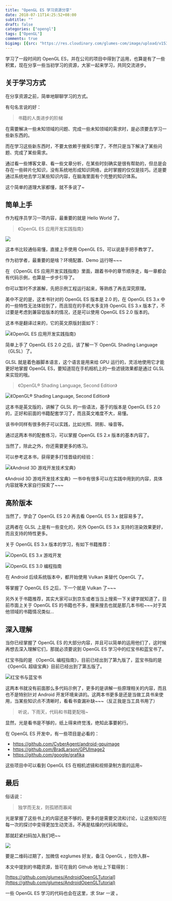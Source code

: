 ```yaml
---
title: "OpenGL ES 学习资源分享"
date: 2018-07-11T14:25:52+08:00
subtitle: ""
draft: false
categories: ["opengl"]
tags: ["OpenGL"]
comments: true
bigimg: [{src: "https://res.cloudinary.com/glumes-com/image/upload/v1531290620/life/pexels-photo-333528.jpg", desc: "Share"}]
---
```


学习了一段时间的 OpenGL ES，并在公司的项目中得到了运用，也算是有了一些积累，现在分享一些当初学习的资源，大家一起来学习，共同交流进步。

<!--more-->

## 关于学习方式

在分享资源之前，简单地聊聊学习的方式。

有句名言说的好：

> 书籍的人类进步的阶梯

在需要解决一些未知领域的问题、完成一些未知领域的需求时，是必须要去学习一些新东西的。

而在学习这些新东西时，不要太依赖于搜索引擎了，不然只是当下解决了某些问题、完成了某些需求。

通过看一些博客文章、看一些文章分析，在某些时刻确实是很有帮助的，但总是会存在一些碎片化知识，没有系统地形成知识网络，此时掌握的仅仅是技巧。还是要通过系统地去学习某些知识内容，在脑海里面有个完整的知识体系。

这个简单的道理大家都懂，就不多说了~


## 简单上手

作为程序员学习一项内容，最重要的就是 Hello World 了。

> 《OpenGL ES 应用开发实践指南》

![](https://res.cloudinary.com/glumes-com/image/upload/v1531233892/code/opengles2.png)

这本书比较通俗易懂，直接上手使用 OpenGL ES，可以说是手把手教学了。

作为初学者，最重要的是啥？环境配置、Demo 运行呀~~~

在 《OpenGL ES 应用开发实践指南》里面，跟着书中的章节顺序走，每一章都会有代码示例，也算是一步步引导了。

你可以暂时不求甚解，先把示例工程运行起来，等熟练了再去深究原理。

美中不足的是，这本书针对的 OpenGL ES 版本是 2.0 的，在 OpenGL ES 3.x 中的一些特性无法体验到了，而且现在的手机大多支持 OpenGL ES 3.x 版本了，不过要是考虑到兼容低版本的情况，还是可以使用 OpenGL ES 2.0 版本的。

这本书是翻译过来的，它的英文原版封面如下：

![《OpenGL ES 应用开发实践指南》](https://res.cloudinary.com/glumes-com/image/upload/c_scale,h_600/v1531234024/code/opengles2_eng.png)

简单上手了 OpenGL ES 2.0 之后，该了解一下 OpenGL Shading Language （GLSL）了。

GLSL 就是着色器脚本语言，这个语言是用来给 GPU 运行的，灵活地使用它才能更好地掌握 OpenGL ES，要知道现在手机相机上的一些滤镜效果都是通过 GLSL 来实现的哦。

>《OpenGL® Shading Language, Second Edition》

![《OpenGL® Shading Language, Second Edition》](https://res.cloudinary.com/glumes-com/image/upload/v1531233599/code/glsl2.jpg)

这本书是英文版的，讲解了 GLSL 的一些语法，基于的版本是 OpenGL ES 2.0 的，正好和前面的书籍配套学习了，而且英文难度不大，易懂。

该书中同样有很多例子可以实践，比如光照、阴影、噪音等。

通过这两本书的配套练习，可以掌握 OpenGL ES 2.x 版本的基本内容了。

当然了，除此之外，你还需要更多的练习。

可以参考这本书，获得更多打怪晋级的经验：

![《Android 3D 游戏开发技术宝典》](https://res.cloudinary.com/glumes-com/image/upload/c_scale,h_600/v1531234362/code/opengles_practice.png)

《Android 3D 游戏开发技术宝典》一书中有很多可以在实践中用到的内容，具体内容就等大家自行探索了~~~

## 高阶版本

当然了，学会了 OpenGL ES 2.0 再去看 OpenGL ES 3.x 就容易多了。

这两者在 GLSL 上是有一些变化的，另外 OpenGL ES 3.x 支持的渲染效果更好，而且支持的特性更多。

关于 OpenGL ES 3.x 版本的学习，有如下书籍推荐：

![OpenGL ES 3.x 游戏开发](https://res.cloudinary.com/glumes-com/image/upload/v1531235536/code/opengles3.png)

![OpenGL ES 3.0 编程指南](https://res.cloudinary.com/glumes-com/image/upload/v1531235855/code/opengles33.png)

在 Android 后续系统版本中，都开始使用 Vulkan 来替代 OpenGL 了。

等掌握了 OpenGL ES 之后，下一个就是 Vulkan 了~~~

另外关于书籍推荐，其实大家可以到京东或者当当上搜索一下关键字就知道了，目前市面上关于 OpenGL ES 的书籍也不多，搜来搜去也就是那几本书啦~~~对于其他领域的书籍情况类似...


## 深入理解

当你已经掌握了 OpenGL ES 的大部分内容，并且可以简单的运用他们了，这时候再想去深入理解它们，那就必须要说到 OpenGL ES 学习中的红宝书和蓝宝书了。

红宝书指的是 《OpenGL 编程指南》，目前已经出到了第九版了，蓝宝书指的是《OpenGL 超级宝典》目前已经出到了第五版了。

![红宝书与蓝宝书](https://res.cloudinary.com/glumes-com/image/upload/a_270/v1531235092/code/WechatIMG325.jpg)

这两本书就没有前面那么多代码示例了，更多的是讲解一些原理相关的内容，而且也不是特别针对 Android 开发环境来讲的。这两本书更多是还是当做工具书来使用，当某些知识点不清晰时，看看书查漏补缺~~~（反正我是当工具书用了）

> 听说，下雨天，代码和书籍更配哦~

显然，光是看书是不够的，纸上得来终觉浅，绝知此事要躬行。

在 OpenGL ES 开发中，有一些项目是必看的：

*	https://github.com/CyberAgent/android-gpuimage
*	https://github.com/BradLarson/GPUImage2
*	https://github.com/google/grafika

这些项目中可以看到 OpenGL ES 在相机滤镜和视频录制方面的运用~

## 最后

俗话说：

> 独学而无友，则孤陋而寡闻

光是掌握了这些书上的内容还是不够的，更多的是需要交流和讨论，让这些知识在每一次的探讨中变得更加生动灵活，不再是枯燥的代码和理论。

那就赶紧扫码加入我们吧~~

![](https://res.cloudinary.com/glumes-com/image/upload/c_scale,h_600/v1531236519/code/WechatIMG326.jpg)

要是二维码过期了，加微信 ezglumes 好友，备注 OpenGL ，拉你入群~

本文中提到的书籍资源，皆可在我的 Github 地址上下载得到：

[https://github.com/glumes/AndroidOpenGLTutorial](https://github.com/glumes/AndroidOpenGLTutorial)

一些 OpenGL ES 学习的代码也会在这里，求 Star 一波 。